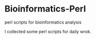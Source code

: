 # Bioinformatics-Perl
perl scripts for bioinformatics analysis

I collected some perl scripts for daily wrok.
